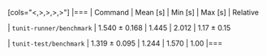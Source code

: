 [cols="<,>,>,>,>"]
|===
| Command 
| Mean [s] 
| Min [s] 
| Max [s] 
| Relative 

| `tunit-runner/benchmark` 
| 1.540 ± 0.168 
| 1.445 
| 2.012 
| 1.17 ± 0.15 

| `tunit-test/benchmark` 
| 1.319 ± 0.095 
| 1.244 
| 1.570 
| 1.00 
|===

